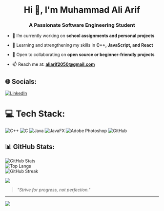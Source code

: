 <h1 align="center">Hi 👋, I'm Muhammad Ali Arif</h1> <h3 align="center">A Passionate Software Engineering Student</h3>

-   🔭 I’m currently working on **school assignments and personal projects**
    
-   🌱 Learning and strengthening my skills in **C++, JavaScript, and React**
    

-   👯 Open to collaborating on **open source or beginner-friendly projects**
    
-   📫 Reach me at: **aliarif2050@gmail.com**


## 🌐 Socials:
[![LinkedIn](https://img.shields.io/badge/LinkedIn-%230077B5.svg?logo=linkedin&logoColor=white)](https://linkedin.com/in/aliarif-se28) 

# 💻 Tech Stack:
![C++](https://img.shields.io/badge/c++-%2300599C.svg?style=for-the-badge&logo=c%2B%2B&logoColor=white) ![C](https://img.shields.io/badge/c-%2300599C.svg?style=for-the-badge&logo=c&logoColor=white) ![Java](https://img.shields.io/badge/java-%23ED8B00.svg?style=for-the-badge&logo=java&logoColor=white) ![JavaFX](https://img.shields.io/badge/javafx-%23FF0000.svg?style=for-the-badge&logo=javafx&logoColor=white) ![Adobe Photoshop](https://img.shields.io/badge/adobe%20photoshop-%2331A8FF.svg?style=for-the-badge&logo=adobe%20photoshop&logoColor=white) ![GitHub](https://img.shields.io/badge/github-%23121011.svg?style=for-the-badge&logo=github&logoColor=white) 

## 📊 GitHub Stats:
![GitHub Stats](https://github-readme-stats.vercel.app/api?username=aliarif2050&show_icons=true&theme=dark)<br/>
![Top Langs](https://github-readme-stats.vercel.app/api/top-langs/?username=aliarif2050&layout=compact&theme=dark)<br/>
![GitHub Streak](https://github-readme-streak-stats.herokuapp.com?user=aliarif2050&theme=dark)


![](https://quotes-github-readme.vercel.app/api?type=horizontal&theme=dark)
> _"Strive for progress, not perfection."_
---
[![](https://visitcount.itsvg.in/api?id=aliarif2050&icon=0&color=0)](https://visitcount.itsvg.in)


